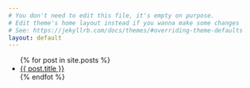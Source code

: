```yaml
---
# You don't need to edit this file, it's empty on purpose.
# Edit theme's home layout instead if you wanna make some changes
# See: https://jekyllrb.com/docs/themes/#overriding-theme-defaults
layout: default
---
```

<ul>
{% for post in site.posts %}
	<li>
		<a href="{{ post.url }}">{{ post.title }}</a>
	</li>
{% endfot %}
</ul>

